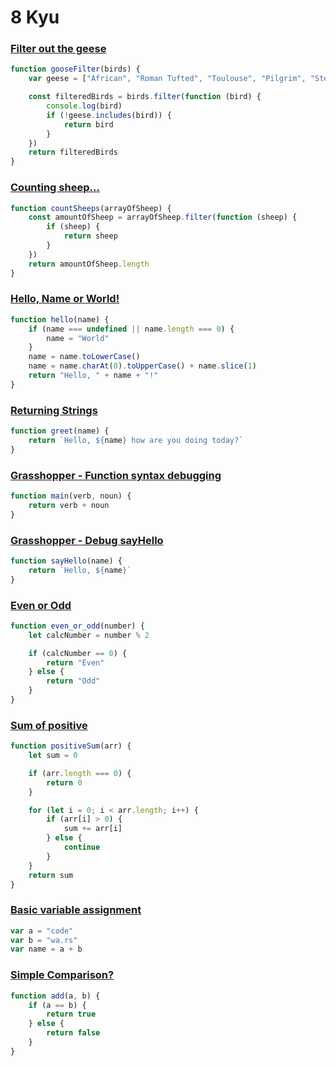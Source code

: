 # 8 Kyu

### [Filter out the geese](https://www.codewars.com/kata/57ee4a67108d3fd9eb0000e7)

```javascript
function gooseFilter(birds) {
	var geese = ["African", "Roman Tufted", "Toulouse", "Pilgrim", "Steinbacher"]

	const filteredBirds = birds.filter(function (bird) {
		console.log(bird)
		if (!geese.includes(bird)) {
			return bird
		}
	})
	return filteredBirds
}
```

### [Counting sheep...](https://www.codewars.com/kata/54edbc7200b811e956000556)

```javascript
function countSheeps(arrayOfSheep) {
	const amountOfSheep = arrayOfSheep.filter(function (sheep) {
		if (sheep) {
			return sheep
		}
	})
	return amountOfSheep.length
}
```

### [Hello, Name or World!](https://www.codewars.com/kata/57e3f79c9cb119374600046b)

```javascript
function hello(name) {
	if (name === undefined || name.length === 0) {
		name = "World"
	}
	name = name.toLowerCase()
	name = name.charAt(0).toUpperCase() + name.slice(1)
	return "Hello, " + name + "!"
}
```

### [Returning Strings](https://www.codewars.com/kata/55a70521798b14d4750000a4)

```javascript
function greet(name) {
	return `Hello, ${name} how are you doing today?`
}
```

### [Grasshopper - Function syntax debugging](https://www.codewars.com/kata/56dae9dc54c0acd29d00109a)

```javascript
function main(verb, noun) {
	return verb + noun
}
```

### [Grasshopper - Debug sayHello](https://www.codewars.com/kata/5625618b1fe21ab49f00001f)

```javascript
function sayHello(name) {
	return `Hello, ${name}`
}
```

### [Even or Odd](https://www.codewars.com/kata/53da3dbb4a5168369a0000fe)

```javascript
function even_or_odd(number) {
	let calcNumber = number % 2

	if (calcNumber == 0) {
		return "Even"
	} else {
		return "Odd"
	}
}
```

### [Sum of positive](https://www.codewars.com/kata/5715eaedb436cf5606000381)

```javascript
function positiveSum(arr) {
	let sum = 0

	if (arr.length === 0) {
		return 0
	}

	for (let i = 0; i < arr.length; i++) {
		if (arr[i] > 0) {
			sum += arr[i]
		} else {
			continue
		}
	}
	return sum
}
```

### [Basic variable assignment](https://www.codewars.com/kata/50ee6b0bdeab583673000025)

```javascript
var a = "code"
var b = "wa.rs"
var name = a + b
```

### [Simple Comparison?](https://www.codewars.com/kata/57f6ecdfcca6e045d2001207)

```javascript
function add(a, b) {
	if (a == b) {
		return true
	} else {
		return false
	}
}
```

